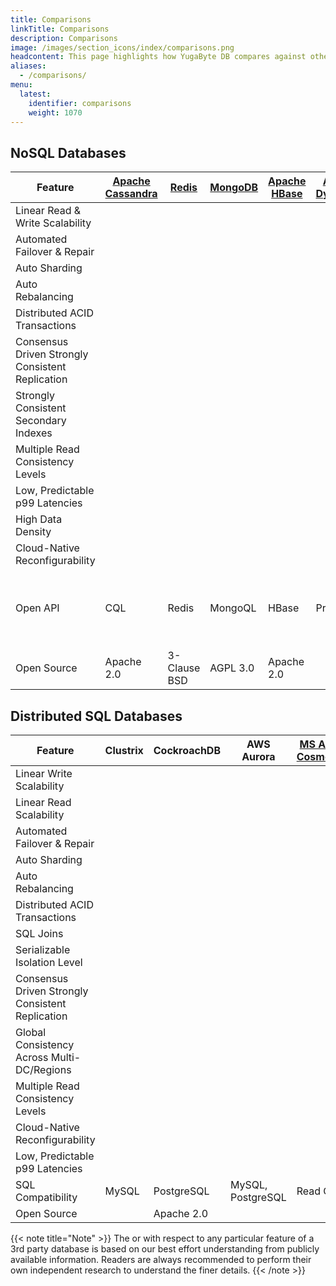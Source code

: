 ```yaml
---
title: Comparisons
linkTitle: Comparisons
description: Comparisons
image: /images/section_icons/index/comparisons.png
headcontent: This page highlights how YugaByte DB compares against other operational databases in the NoSQL and distributed SQL categories. Click on the database name in the table header to see a more detailed comparison.
aliases:
  - /comparisons/
menu:
  latest:
    identifier: comparisons
    weight: 1070
---
```


## NoSQL Databases

Feature | [Apache Cassandra](cassandra/) | [Redis](redis/) | [MongoDB](mongodb/) | [Apache HBase](hbase/) |[Amazon DynamoDB](amazon-dynamodb/) | [MS Azure CosmosDB](azure-cosmos/)| YugaByte DB
--------|-----------|-------|---------|--------|-------------|--------------|-----------------
Linear Read &amp; Write Scalability | <i class="fa fa-check"></i> |<i class="fa fa-times"></i>| <i class="fa fa-check"></i> |<i class="fa fa-check"></i>| <i class="fa fa-check"></i> | <i class="fa fa-check"></i> | <i class="fa fa-check"></i>
Automated Failover &amp; Repair | <i class="fa fa-check"></i> |<i class="fa fa-times"></i>| <i class="fa fa-check"></i> |<i class="fa fa-check"></i>|<i class="fa fa-check"></i> | <i class="fa fa-check"></i> | <i class="fa fa-check"></i>
Auto Sharding | <i class="fa fa-check"></i> |<i class="fa fa-times"></i>|<i class="fa fa-check"></i> |<i class="fa fa-check"></i>| <i class="fa fa-check"></i> | <i class="fa fa-check"></i> | <i class="fa fa-check"></i>
Auto Rebalancing | <i class="fa fa-check"></i> |<i class="fa fa-times"></i>| <i class="fa fa-check"></i> |<i class="fa fa-check"></i>|<i class="fa fa-check"></i> | <i class="fa fa-check"></i> | <i class="fa fa-check"></i> | <i class="fa fa-check"></i>
Distributed ACID Transactions | <i class="fa fa-times"></i> |<i class="fa fa-times"></i>| <i class="fa fa-times"></i> |<i class="fa fa-times"></i>| <i class="fa fa-times"></i> | <i class="fa fa-times"></i> | <i class="fa fa-check"></i>
Consensus Driven Strongly Consistent Replication | <i class="fa fa-times"></i> |<i class="fa fa-times"></i>| <i class="fa fa-times"></i> |<i class="fa fa-times"></i>| <i class="fa fa-times"></i> | <i class="fa fa-times"></i> | <i class="fa fa-check"></i>
Strongly Consistent Secondary Indexes | <i class="fa fa-times"></i> |<i class="fa fa-times"></i>| <i class="fa fa-times"></i> |<i class="fa fa-times"></i>| <i class="fa fa-times"></i> | <i class="fa fa-times"></i> | <i class="fa fa-check"></i>
Multiple Read Consistency Levels | <i class="fa fa-check"></i> |<i class="fa fa-times"></i>| <i class="fa fa-check"></i> |<i class="fa fa-times"></i>| <i class="fa fa-check"></i> | <i class="fa fa-check"></i> | <i class="fa fa-check"></i>
Low, Predictable p99 Latencies | <i class="fa fa-times"></i> |<i class="fa fa-check"></i>| <i class="fa fa-times"></i> |<i class="fa fa-times"></i>|<i class="fa fa-check"></i> | <i class="fa fa-check"></i> | <i class="fa fa-check"></i>
High Data Density| <i class="fa fa-times"></i> |<i class="fa fa-times"></i>| <i class="fa fa-times"></i> |<i class="fa fa-check"></i>| <i class="fa fa-times"></i> | <i class="fa fa-times"></i> | <i class="fa fa-check"></i>
Cloud-Native Reconfigurability | <i class="fa fa-times"></i> |<i class="fa fa-times"></i>| <i class="fa fa-times"></i> |<i class="fa fa-times"></i>| <i class="fa fa-check"></i> | <i class="fa fa-check"></i> | <i class="fa fa-check"></i>
Open API | CQL   |Redis| MongoQL |HBase| Proprietary | CQL, MongoQL | Cassandra-compatible YCQL, Redis-compatible YEDIS
Open Source | Apache 2.0 | 3-Clause BSD| AGPL 3.0 | Apache 2.0| <i class="fa fa-times"></i> | <i class="fa fa-times"></i> | Apache 2.0


## Distributed SQL Databases

Feature |  Clustrix | CockroachDB | AWS Aurora | [MS Azure CosmosDB](azure-cosmos/) | [Google Spanner](google-spanner/) | YugaByte DB
--------|---------|-------------|------------|----------------|----------------|-------------
Linear Write Scalability | <i class="fa fa-check"></i> |  <i class="fa fa-check"></i> | <i class="fa fa-times"></i> |<i class="fa fa-check">| <i class="fa fa-check"></i> | <i class="fa fa-check"></i>
Linear Read Scalability | <i class="fa fa-check"></i> |  <i class="fa fa-check"></i> | <i class="fa fa-check"></i> |<i class="fa fa-check">| <i class="fa fa-check"></i> | <i class="fa fa-check"></i>
Automated Failover &amp; Repair| <i class="fa fa-check"></i>| <i class="fa fa-check"></i> | <i class="fa fa-times"></i> |<i class="fa fa-check">| <i class="fa fa-check"></i> | <i class="fa fa-check"></i>
Auto Sharding  |<i class="fa fa-check"></i>| <i class="fa fa-check"></i> | <i class="fa fa-times"></i> |<i class="fa fa-check">| <i class="fa fa-check"></i> | <i class="fa fa-check"></i>
Auto Rebalancing |<i class="fa fa-check"></i>| <i class="fa fa-check"></i> | <i class="fa fa-times"></i> |<i class="fa fa-check">| <i class="fa fa-check"></i> | <i class="fa fa-check"></i>
Distributed ACID Transactions |<i class="fa fa-check"></i>| <i class="fa fa-check"></i> | <i class="fa fa-check"></i> |<i class="fa fa-times"></i>| <i class="fa fa-check"></i> | <i class="fa fa-check"></i>
SQL Joins|<i class="fa fa-check"></i>| <i class="fa fa-check"></i> | <i class="fa fa-check"></i> |<i class="fa fa-times"></i>| <i class="fa fa-check"></i> | <i class="fa fa-check"></i>
Serializable Isolation Level|<i class="fa fa-times"></i>| <i class="fa fa-check"></i> | <i class="fa fa-check"></i> |<i class="fa fa-times"></i>| <i class="fa fa-check"></i> | <i class="fa fa-times"></i>
Consensus Driven Strongly Consistent Replication |<i class="fa fa-check"></i>| <i class="fa fa-check"></i> | <i class="fa fa-times"></i> |<i class="fa fa-times">| <i class="fa fa-check"></i> |<i class="fa fa-check"></i>
Global Consistency Across Multi-DC/Regions |<i class="fa fa-times"></i>| <i class="fa fa-check"></i> | <i class="fa fa-times"></i> |<i class="fa fa-times">| <i class="fa fa-check"></i> |<i class="fa fa-check"></i>
Multiple Read Consistency Levels | <i class="fa fa-times"></i> |<i class="fa fa-times"></i>| <i class="fa fa-times"></i> |<i class="fa fa-check"></i>| <i class="fa fa-times"></i> | <i class="fa fa-check"></i>
Cloud-Native Reconfigurability |<i class="fa fa-times"></i>| <i class="fa fa-check"></i> | <i class="fa fa-check"></i> |<i class="fa fa-check">| <i class="fa fa-check"></i> | <i class="fa fa-check"></i>
Low, Predictable p99 Latencies | <i class="fa fa-times"></i> |<i class="fa fa-times"></i>| <i class="fa fa-check"></i> |<i class="fa fa-check"></i>|<i class="fa fa-check"></i> | <i class="fa fa-check"></i> 
SQL Compatibility |MySQL| PostgreSQL | MySQL, PostgreSQL |Read Only| Read Only| PostgreSQL (BETA)
Open Source | <i class="fa fa-times"></i>| Apache 2.0 | <i class="fa fa-times"></i> | <i class="fa fa-times"></i>| <i class="fa fa-times"></i> | Apache 2.0


{{< note title="Note" >}}
The <i class="fa fa-check"></i> or <i class="fa fa-times"></i> with respect to any particular feature of a 3rd party database is based on our best effort understanding from publicly available information. Readers are always recommended to perform their own independent research to understand the finer details.
{{< /note >}}

